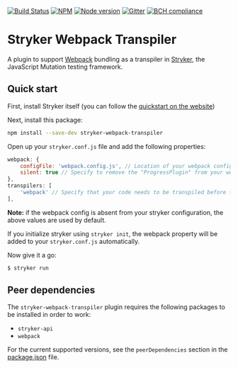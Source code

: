 [![Build Status](https://travis-ci.org/stryker-mutator/stryker.svg?branch=master)](https://travis-ci.org/stryker-mutator/stryker)
[![NPM](https://img.shields.io/npm/dm/stryker-webpack-transpiler.svg)](https://www.npmjs.com/package/stryker-webpack-transpiler)
[![Node version](https://img.shields.io/node/v/stryker-webpack-transpiler.svg)](https://img.shields.io/node/v/stryker-webpack-transpiler.svg)
[![Gitter](https://badges.gitter.im/stryker-mutator/stryker.svg)](https://gitter.im/stryker-mutator/stryker?utm_source=badge&utm_medium=badge&utm_campaign=pr-badge)
[![BCH compliance](https://bettercodehub.com/edge/badge/stryker-mutator/stryker)](https://bettercodehub.com/)

# Stryker Webpack Transpiler

A plugin to support [Webpack](http://webpack.js.org/) bundling as a transpiler in [Stryker](https://stryker-mutator.github.io), the JavaScript Mutation testing framework.

## Quick start

First, install Stryker itself (you can follow the [quickstart on the website](http://stryker-mutator.github.io/quickstart.html))

Next, install this package:

```bash
npm install --save-dev stryker-webpack-transpiler
```

Open up your `stryker.conf.js` file and add the following properties:

```javascript
webpack: {
    configFile: 'webpack.config.js', // Location of your webpack config file
    silent: true // Specify to remove the "ProgressPlugin" from your webpack config file (making the process silent)
},
transpilers: [
    'webpack' // Specify that your code needs to be transpiled before tests can be run
],
```

**Note:** if the webpack config is absent from your stryker configuration, the above values are used by default.

If you initialize stryker using `stryker init`, the webpack property will be added to your `stryker.conf.js` automatically.

Now give it a go:

```bash
$ stryker run
```

## Peer dependencies
The `stryker-webpack-transpiler` plugin requires the following packages to be installed in order to work:
 
* `stryker-api`
* `webpack`

For the current supported versions, see the `peerDependencies` section in the [package.json](https://github.com/stryker-mutator/stryker/blob/feat/webpack-transpiler/packages/stryker-webpack-transpiler/package.json) file.
